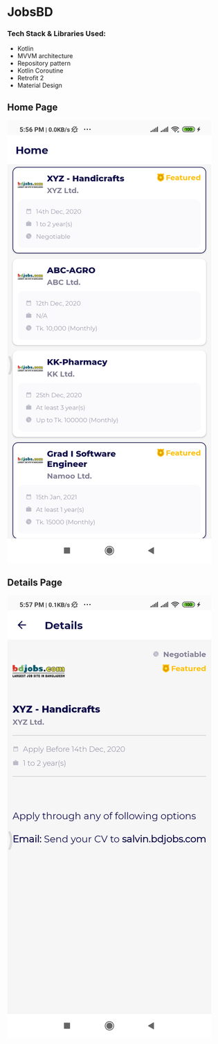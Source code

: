 # JobsBD

### Tech Stack & Libraries Used: 

- Kotlin
- MVVM architecture
- Repository pattern
- Kotlin Coroutine 
- Retrofit 2
- Material Design

## Home Page
<img src="https://github.com/SoumikBhatt/JobsBD/blob/master/ss/home.png?raw=true"/> 

## Details Page
<img src="https://github.com/SoumikBhatt/JobsBD/blob/master/ss/details.png?raw=true"/> 

<br>
